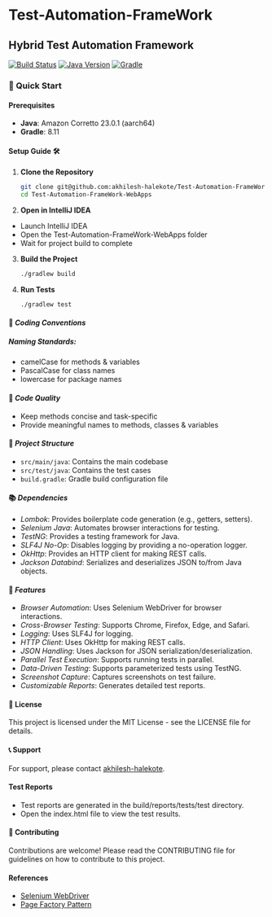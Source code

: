 # Test-Automation-FrameWork

## Hybrid Test Automation Framework

[![Build Status](https://img.shields.io/badge/build-passing-brightgreen)](https://github.com/your-repo)
[![Java Version](https://img.shields.io/badge/Java-Corretto%2023-orange)](https://aws.amazon.com/corretto/)
[![Gradle](https://img.shields.io/badge/Gradle-8.11-blue)](https://gradle.org/)

### 🌟 Quick Start

#### Prerequisites
- **Java**: Amazon Corretto 23.0.1 (aarch64)
- **Gradle**: 8.11

#### Setup Guide 🛠️

1. **Clone the Repository**
   ```bash
   git clone git@github.com:akhilesh-halekote/Test-Automation-FrameWork-WebApps.git
   cd Test-Automation-FrameWork-WebApps

2. **Open in IntelliJ IDEA**
- Launch IntelliJ IDEA
- Open the Test-Automation-FrameWork-WebApps folder
- Wait for project build to complete

3. **Build the Project**
    ```bash
    ./gradlew build
4. **Run Tests**
    ```bash
    ./gradlew test
#### 📝 *Coding Conventions*
##### Naming Standards:
- camelCase for methods & variables
- PascalCase for class names
- lowercase for package names
#### 🧩 *Code Quality*
- Keep methods concise and task-specific
- Provide meaningful names to methods, classes & variables
#### 📂 *Project Structure*
- `src/main/java`: Contains the main codebase
- `src/test/java`: Contains the test cases
- `build.gradle`: Gradle build configuration file
#### 📚 *Dependencies*
- *Lombok*: Provides boilerplate code generation (e.g., getters, setters).
- *Selenium Java*: Automates browser interactions for testing.
- *TestNG*: Provides a testing framework for Java.
- *SLF4J No-Op*: Disables logging by providing a no-operation logger.
- *OkHttp*: Provides an HTTP client for making REST calls.
- *Jackson Databind*: Serializes and deserializes JSON to/from Java objects.
#### 🚀 *Features*
- *Browser Automation*: Uses Selenium WebDriver for browser interactions.
- *Cross-Browser Testing*: Supports Chrome, Firefox, Edge, and Safari.
- *Logging*: Uses SLF4J for logging.
- *HTTP Client*: Uses OkHttp for making REST calls.
- *JSON Handling*: Uses Jackson for JSON serialization/deserialization.
- *Parallel Test Execution*: Supports running tests in parallel.
- *Data-Driven Testing*: Supports parameterized tests using TestNG.
- *Screenshot Capture*: Captures screenshots on test failure.
- *Customizable Reports*: Generates detailed test reports.

#### 📄 License
This project is licensed under the MIT License - see the LICENSE file for details.


#### 📞 Support
For support, please contact [akhilesh-halekote](mailto:akhileshhalekotemohan@gmail.com).
 
#### Test Reports
- Test reports are generated in the build/reports/tests/test directory. 
- Open the index.html file to view the test results.


#### 🧩 Contributing
Contributions are welcome! Please read the CONTRIBUTING file for guidelines on how to contribute to this project.

#### References
- [Selenium WebDriver](https://www.selenium.dev/documentation/en/webdriver/)
- [Page Factory Pattern](https://www.browserstack.com/guide/page-object-model-in-selenium#:~:text=Page%20Factory%20is%20a%20class,used%20to%20initialize%20web%20elements/)